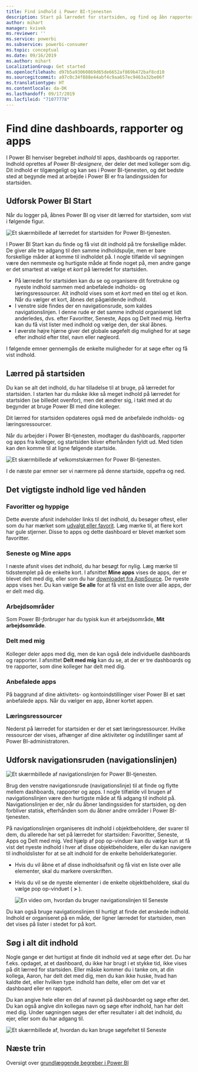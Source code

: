 ```yaml
---
title: Find indhold i Power BI-tjenesten
description: Start på lærredet for startsiden, og find og åbn rapporter, dashboards og apps.
author: mihart
manager: kvivek
ms.reviewer: ''
ms.service: powerbi
ms.subservice: powerbi-consumer
ms.topic: conceptual
ms.date: 09/16/2019
ms.author: mihart
LocalizationGroup: Get started
ms.openlocfilehash: d97b5a93060869d65de6652af869b472baf8cd10
ms.sourcegitcommit: a97c0c34f888e44abf4c9aa657ec9463a32be06f
ms.translationtype: HT
ms.contentlocale: da-DK
ms.lasthandoff: 09/17/2019
ms.locfileid: "71077778"
---
```

# <a name="find-your-dashboards-reports-and-apps"></a>Find dine dashboards, rapporter og apps
I Power BI henviser begrebet *indhold* til apps, dashboards og rapporter. Indhold oprettes af Power BI-*designere*, der deler det med kolleger som dig. Dit indhold er tilgængeligt og kan ses i Power BI-tjenesten, og det bedste sted at begynde med at arbejde i Power BI er fra landingssiden for startsiden.

## <a name="explore-power-bi-home"></a>Udforsk Power BI Start
Når du logger på, åbnes Power BI og viser dit lærred for startsiden, som vist i følgende figur.
 
![Et skærmbillede af lærredet for startsiden for Power BI-tjenesten.](media/end-user-home/power-bi-home.png)

I Power BI Start kan du finde og få vist dit indhold på tre forskellige måder. De giver alle tre adgang til den samme indholdspulje, men er bare forskellige måder at komme til indholdet på. I nogle tilfælde vil søgningen være den nemmeste og hurtigste måde at finde noget på, men andre gange er det smartest at vælge et *kort* på lærredet for startsiden.

- På lærredet for startsiden kan du se og organisere dit foretrukne og nyeste indhold sammen med anbefalede indholds- og læringsressourcer. Alt indhold vises som et *kort* med en titel og et ikon. Når du vælger et kort, åbnes det pågældende indhold.
- I venstre side findes der en navigationsrude, som kaldes navigationslinjen. I denne rude er det samme indhold organiseret lidt anderledes, dvs. efter Favoritter, Seneste, Apps og Delt med mig. Herfra kan du få vist lister med indhold og vælge den, der skal åbnes.
- I øverste højre hjørne giver det globale søgefelt dig mulighed for at søge efter indhold efter titel, navn eller nøgleord.

I følgende emner gennemgås de enkelte muligheder for at søge efter og få vist indhold.

## <a name="home-canvas"></a>Lærred på startsiden
Du kan se alt det indhold, du har tilladelse til at bruge, på lærredet for startsiden. I starten har du måske ikke så meget indhold på lærredet for startsiden (se billedet ovenfor), men det ændrer sig, i takt med at du begynder at bruge Power BI med dine kolleger.

Dit lærred for startsiden opdateres også med de anbefalede indholds- og læringsressourcer. 
 
Når du arbejder i Power BI-tjenesten, modtager du dashboards, rapporter og apps fra kolleger, og startsiden bliver efterhånden fyldt ud. Med tiden kan den komme til at ligne følgende startside.

![Et skærmbillede af velkomstskærmen for Power BI-tjenesten.](media/end-user-home/power-bi-home-older.png)

 
I de næste par emner ser vi nærmere på denne startside, oppefra og ned.

## <a name="most-important-content-at-your-fingertips"></a>Det vigtigste indhold lige ved hånden

### <a name="favorites-and-frequents"></a>Favoritter og hyppige
Dette øverste afsnit indeholder links til det indhold, du besøger oftest, eller som du har mærket som [udvalgt eller favorit](end-user-favorite.md). Læg mærke til, at flere kort har gule stjerner. Disse to apps og dette dashboard er blevet mærket som favoritter.
 
### <a name="recents-and-my-apps"></a>Seneste og Mine apps
I næste afsnit vises det indhold, du har besøgt for nylig. Læg mærke til tidsstemplet på de enkelte kort. I afsnittet **Mine apps** vises de apps, der er blevet delt med dig, eller som du har [downloadet fra AppSource](end-user-apps.md). De nyeste apps vises her. Du kan vælge **Se alle** for at få vist en liste over alle apps, der er delt med dig.

### <a name="workspaces"></a>Arbejdsområder
Som Power BI-*forbruger* har du typisk kun ét arbejdsområde, **Mit arbejdsområde**. 

### <a name="shared-with-me"></a>Delt med mig
Kolleger deler apps med dig, men de kan også dele individuelle dashboards og rapporter. I afsnittet **Delt med mig** kan du se, at der er tre dashboards og tre rapporter, som dine kolleger har delt med dig.

### <a name="recommended-apps"></a>Anbefalede apps
På baggrund af dine aktivitets- og kontoindstillinger viser Power BI et sæt anbefalede apps. Når du vælger en app, åbner kortet appen.
 
### <a name="learning-resources"></a>Læringsressourcer
Nederst på lærredet for startsiden er der et sæt læringsressourcer. Hvilke ressourcer der vises, afhænger af dine aktiviteter og indstillinger samt af Power BI-administratoren. 
 
## <a name="explore-the-navigation-pane-nav-bar"></a>Udforsk navigationsruden (navigationslinjen)

![Et skærmbillede af navigationslinjen for Power BI-tjenesten.](media/end-user-home/power-bi-nav-bar.png)


Brug den venstre navigationsrude (navigationslinje) til at finde og flytte mellem dashboards, rapporter og apps. I nogle tilfælde vil brugen af navigationslinjen være den hurtigste måde at få adgang til indhold på.
Navigationslinjen er der, når du åbner landingssiden for startsiden, og den forbliver statisk, efterhånden som du åbner andre områder i Power BI-tjenesten.
  
På navigationslinjen organiseres dit indhold i objektbeholdere, der svarer til dem, du allerede har set på lærredet for startsiden: Favoritter, Seneste, Apps og Delt med mig. Ved hjælp af pop op-vinduer kan du vælge kun at få vist det nyeste indhold i hver af disse objektbeholdere, eller du kan navigere til indholdslister for at se alt indhold for de enkelte beholderkategorier.
 
- Hvis du vil åbne et af disse indholdsafsnit og få vist en liste over alle elementer, skal du markere overskriften.
- Hvis du vil se de nyeste elementer i de enkelte objektbeholdere, skal du vælge pop op-vinduet ( **>** ).

    ![En video om, hvordan du bruger navigationslinjen til Seneste](media/end-user-home/power-bi-nav-bar.gif)

 
Du kan også bruge navigationslinjen til hurtigt at finde det ønskede indhold. Indhold er organiseret på en måde, der ligner lærredet for startsiden, men det vises på lister i stedet for på kort. 

## <a name="search-all-of-your-content"></a>Søg i alt dit indhold
Nogle gange er det hurtigst at finde dit indhold ved at søge efter det. Du har f.eks. opdaget, at et dashboard, du ikke har brugt i et stykke tid, ikke vises på dit lærred for startsiden. Eller måske kommer du i tanke om, at din kollega, Aaron, har delt det med dig, men du kan ikke huske, hvad han kaldte det, eller hvilken type indhold han delte, eller om det var et dashboard eller en rapport.
 
Du kan angive hele eller en del af navnet på dashboardet og søge efter det. Du kan også angive din kollegas navn og søge efter indhold, han har delt med dig. Under søgningen søges der efter resultater i alt det indhold, du ejer, eller som du har adgang til.

![Et skærmbillede af, hvordan du kan bruge søgefeltet til Seneste](media/end-user-home/power-bi-search.png)

## <a name="next-steps"></a>Næste trin
Oversigt over [grundlæggende begreber i Power BI](end-user-basic-concepts.md)
